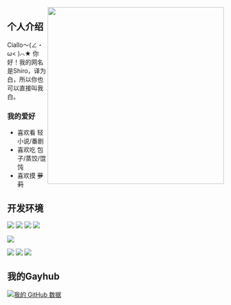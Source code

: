 <img align='right' src='https://img2.moeblog.vip/images/eCva.png' width='410px'>

## 个人介绍
Ciallo～(∠・ω< )⌒★ 你好！我的网名是Shiro，译为白，所以你也可以直接叫我白。

### 我的爱好

* 喜欢看 轻小说/番剧
* 喜欢吃 包子/蒸饺/馄饨
* 喜欢摸 ~~萝莉~~

## 开发环境
[![](https://img.shields.io/badge/Windows-10-blue?style=flat-square&logo=windows&logoColor=white)](https://www.microsoft.com/windows/get-windows-10)
[![](https://img.shields.io/badge/Centos-7.9-blue?style=flat-square&logo=centos&logoColor=white)](https://www.centos.org/)
[![](https://img.shields.io/badge/Windows%20Server-2012-blue?style=flat-square&logo=windows&logoColor=white)](https://www.microsoft.com/windows-server)
[![](https://img.shields.io/badge/Mi-8-f45a00?style=flat-square&logo=xiaomi&logoColor=white)](https://www.mi.com/)

[![](https://img.shields.io/badge/IDE-Visual%20Studio%20Code-blue?style=flat-square&logo=visual-studio-code&logoColor=white)](https://code.visualstudio.com/)

[![](https://img.shields.io/badge/-Git-orange?style=flat-square&logo=git&logoColor=white)](https://git-scm.com/)
[![](https://img.shields.io/badge/OpenJDK-18-red?style=flat-square&logo=openjdk&logoColor=white)](https://openjdk.org/)
[![](https://img.shields.io/badge/MySQL-5.7-orange?style=flat-square&logo=mysql&logoColor=white)](https://www.mysql.com/)

## 我的Gayhub
[![我的 GitHub 数据](https://github-readme-stats.vercel.app/api?username=ShiroSekai)]()

<!--START_SECTION:waka-->
<!--END_SECTION:waka-->
